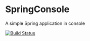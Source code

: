 # SpringConsole
A simple Spring application in console

[![Build Status](https://travis-ci.org/zygimantus/SpringConsole.svg?branch=master)](https://travis-ci.org/zygimantus/SpringConsole)
